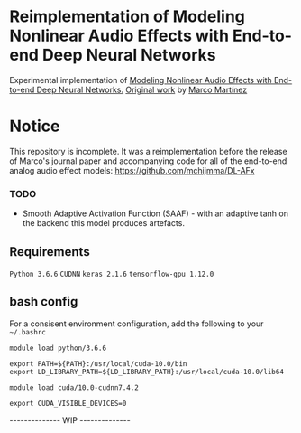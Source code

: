 # Reimplementation of Modeling Nonlinear Audio Effects with End-to-end Deep Neural Networks 
Experimental implementation of [Modeling Nonlinear Audio Effects with End-to-end Deep Neural Networks.](https://ieeexplore.ieee.org/abstract/document/8683529/) [Original work](https://github.com/mchijmma/DL-AFx) by [Marco Martínez](https://github.com/mchijmma)


# Notice
This repository is incomplete. It was a reimplementation before the release of Marco's journal paper and accompanying code for all of the end-to-end analog audio effect models:  https://github.com/mchijmma/DL-AFx

### TODO
- Smooth Adaptive Activation Function (SAAF) - with an adaptive tanh on the backend this model produces artefacts.

## Requirements
`Python 3.6.6`
`CUDNN`
`keras 2.1.6`
`tensorflow-gpu 1.12.0`

## bash config
For a consisent environment configuration, add the following to your `~/.bashrc`

```
module load python/3.6.6

export PATH=${PATH}:/usr/local/cuda-10.0/bin
export LD_LIBRARY_PATH=${LD_LIBRARY_PATH}:/usr/local/cuda-10.0/lib64

module load cuda/10.0-cudnn7.4.2

export CUDA_VISIBLE_DEVICES=0
```

-------------- WIP --------------
